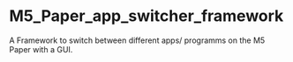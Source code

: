 # M5_Paper_app_switcher_framework
A Framework to switch between different apps/ programms on the M5 Paper with a GUI.
